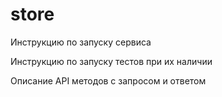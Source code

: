 # store

Инструкцию по запуску сервиса

Инструкцию по запуску тестов при их наличии

Описание API методов с запросом и ответом

